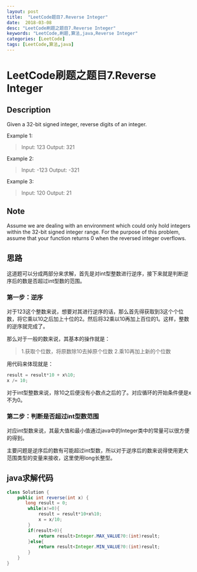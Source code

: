 ```yaml
---
layout: post
title:  "LeetCode题目7.Reverse Integer"
date:  2018-03-08
desc: "LeetCode刷题之题目7.Reverse Integer"
keywords: "LeetCode,刷题,算法,java,Reverse Integer"
categories: [LeetCode]
tags: [LeetCode,算法,java]
---
```

# LeetCode刷题之题目7.Reverse Integer

## Description

Given a 32-bit signed integer, reverse digits of an integer.

Example 1:

>Input: 123
>Output:  321

Example 2:

>Input: -123
>Output: -321

Example 3:

>Input: 120
>Output: 21

## Note

Assume we are dealing with an environment which could only hold integers within the 32-bit signed integer range. For the purpose of this problem, assume that your function returns 0 when the reversed integer overflows.

## 思路

这道题可以分成两部分来求解，首先是对int型整数进行逆序，接下来就是判断逆序后的数是否超过int型数的范围。

### 第一步：逆序

对于123这个整数来说，想要对其进行逆序的话，那么首先得获取到3这个个位数，将它乘以10之后加上十位的2。然后将32乘以10再加上百位的1。这样，整数的逆序就完成了。

那么对于一般的数来说，其基本的操作就是：
> 1.获取个位数，将原数除10去掉原个位数
> 2.乘10再加上新的个位数


用代码来体现就是：
```java
result = result*10 + x%10;
x /= 10;
```
对于int型整数来说，除10之后便没有小数点之后的了。对应循环的开始条件便是x不为0。

### 第二步：判断是否超过int型数范围

对应int型数来说，其最大值和最小值通过java中的Integer类中的常量可以很方便的得到。

主要问题是逆序后的数有可能超过int型数，所以对于逆序后的数来说得使用更大范围类型的变量来接收，这里使用long长整型。

## java求解代码

```java
class Solution {
    public int reverse(int x) {
       long result = 0;
        while(x!=0){
            result = result*10+x%10;
            x = x/10;
        }
        if(result>0){
            return result>Integer.MAX_VALUE?0:(int)result;
        }else{
            return result<Integer.MIN_VALUE?0:(int)result;
        }
    }
}
```